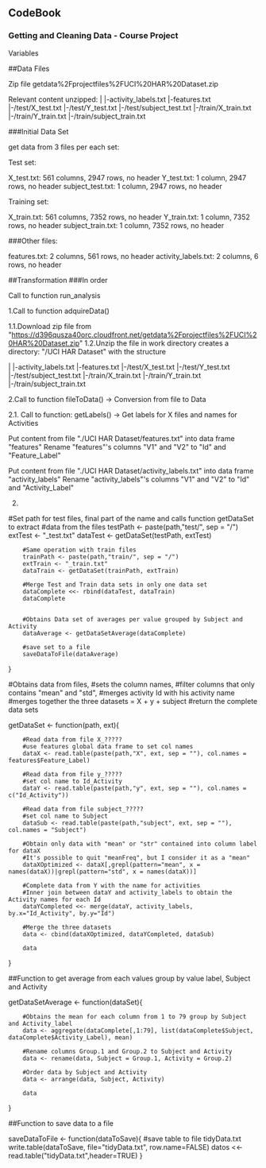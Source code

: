 ## CodeBook
### Getting and Cleaning Data - Course Project

Variables

##Data Files

Zip file getdata%2Fprojectfiles%2FUCI%20HAR%20Dataset.zip

Relevant content unzipped:
|
|-activity_labels.txt
|-features.txt
|-/test/X_test.txt
|-/test/Y_test.txt
|-/test/subject_test.txt
|-/train/X_train.txt
|-/train/Y_train.txt
|-/train/subject_train.txt

###Initial Data Set

get data from 3 files per each set:

Test set:

X_test.txt:             561 columns,    2947 rows,      no header
Y_test.txt:             1 column,       2947 rows,      no header
subject_test.txt:       1 column,       2947 rows,      no header


Training set: 

X_train.txt:            561 columns,    7352 rows,      no header
Y_train.txt:            1 column,       7352 rows,      no header
subject_train.txt:      1 column,       7352 rows,      no header

###Other files:

features.txt:           2 columns,      561 rows,       no header
activity_labels.txt:    2 columns,      6 rows,         no header

##Transformation
###In order

Call to function run_analysis

1.Call to function adquireData()

1.1.Download zip file from "https://d396qusza40orc.cloudfront.net/getdata%2Fprojectfiles%2FUCI%20HAR%20Dataset.zip"
1.2.Unzip the file in work directory creates a directory: "/UCI HAR Dataset" with the structure 

|
|-activity_labels.txt
|-features.txt
|-/test/X_test.txt
|-/test/Y_test.txt
|-/test/subject_test.txt
|-/train/X_train.txt
|-/train/Y_train.txt
|-/train/subject_train.txt

2.Call to function fileToData() -> Conversion from file to Data

2.1. Call to function: getLabels() -> Get labels for X files and names for Activities



Put content from file "./UCI HAR Dataset/features.txt" into data frame "features"
Rename "features"'s columns "V1" and "V2" to "Id" and "Feature_Label"

Put content from file "./UCI HAR Dataset/activity_labels.txt" into data frame "activity_labels"
Rename "activity_labels"'s columns "V1" and "V2" to "Id" and "Activity_Label"
        
2. 
#Set path for test files, final part of the name and calls function getDataSet to extract
        #data from the files
        testPath <- paste(path,"test/", sep = "/")
        extTest <- "_test.txt"
        dataTest <- getDataSet(testPath, extTest)
        
        #Same operation with train files
        trainPath <- paste(path,"train/", sep = "/")
        extTrain <- "_train.txt"
        dataTrain <- getDataSet(trainPath, extTrain)
        
        #Merge Test and Train data sets in only one data set
        dataComplete <<- rbind(dataTest, dataTrain)
        dataComplete
 
 
        #Obtains Data set of averages per value grouped by Subject and Activity
        dataAverage <- getDataSetAverage(dataComplete)
        
        #save set to a file
        saveDataToFile(dataAverage)
}



#Obtains data from files, 
#sets the column names, 
#filter columns that only contains "mean" and "std",
#merges activity Id with his activity name
#merges together the three datasets = X + y + subject
#return the complete data sets

getDataSet <- function(path, ext){
        
        #Read data from file X_????? 
        #use features global data frame to set col names 
        dataX <- read.table(paste(path,"X", ext, sep = ""), col.names = features$Feature_Label)
        
        #Read data from file y_????? 
        #set col name to Id_Activity
        dataY <- read.table(paste(path,"y", ext, sep = ""), col.names = c("Id_Activity"))
        
        #Read data from file subject_????? 
        #set col name to Subject
        dataSub <- read.table(paste(path,"subject", ext, sep = ""), col.names = "Subject")
        
        #Obtain only data with "mean" or "str" contained into column label for dataX
        #It's possible to quit "meanFreq", but I consider it as a "mean"
        dataXOptimized <- dataX[,grepl(pattern="mean", x = names(dataX))|grepl(pattern="std", x = names(dataX))]
        
        #Complete data from Y with the name for activities
        #Inner join between dataY and activity_labels to obtain the Activity names for each Id
        dataYCompleted <<- merge(dataY, activity_labels, by.x="Id_Activity", by.y="Id")
        
        #Merge the three datasets
        data <- cbind(dataXOptimized, dataYCompleted, dataSub)
        
        data
}

##Function to get average from each values group by value label, Subject and Activity

getDataSetAverage <- function(dataSet){
        
        #Obtains the mean for each column from 1 to 79 group by Subject and Activity_label
        data <- aggregate(dataComplete[,1:79], list(dataComplete$Subject, dataComplete$Activity_Label), mean)
        
        #Rename columns Group.1 and Group.2 to Subject and Activity
        data <- rename(data, Subject = Group.1, Activity = Group.2)
        
        #Order data by Subject and Activity
        data <- arrange(data, Subject, Activity)
        
        data
}

##Function to save data to a file

saveDataToFile <- function(dataToSave){
        #save table to file tidyData.txt
        write.table(dataToSave, file="tidyData.txt", row.name=FALSE)
        datos <<- read.table("tidyData.txt",header=TRUE)
}